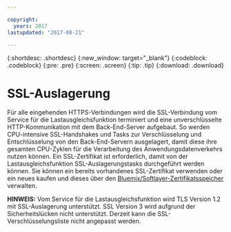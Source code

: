 ```yaml
---

copyright:
  years: 2017
lastupdated: "2017-08-21"

---
```


{:shortdesc: .shortdesc}
{:new_window: target="_blank"}
{:codeblock: .codeblock}
{:pre: .pre}
{:screen: .screen}
{:tip: .tip}
{:download: .download}

# SSL-Auslagerung

Für alle eingehenden HTTPS-Verbindungen wird die SSL-Verbindung vom Service für die Lastausgleichsfunktion terminiert und eine unverschlüsselte HTTP-Kommunikation mit dem Back-End-Server aufgebaut. So werden CPU-intensive SSL-Handshakes und Tasks zur Verschlüsselung und Entschlüsselung von den Back-End-Servern ausgelagert, damit diese ihre gesamten CPU-Zyklen für die Verarbeitung des Anwendungsdatenverkehrs nutzen können. Ein SSL-Zertifikat ist erforderlich, damit von der Lastausgleichsfunktion SSL-Auslagerungstasks durchgeführt werden können. Sie können ein bereits vorhandenes SSL-Zertifikat verwenden oder ein neues kaufen und dieses über den [Bluemix/Softlayer-Zertifikatsspeicher](https://control.softlayer.com/security/sslcerts) verwalten.  

**HINWEIS:** Vom Service für die Lastausgleichsfunktion wird TLS Version 1.2 mit SSL-Auslagerung unterstützt. SSL Version 3 wird aufgrund der Sicherheitslücken nicht unterstützt. Derzeit kann die SSL-Verschlüsselungsliste nicht angepasst werden.  
